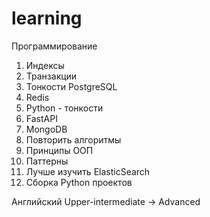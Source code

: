 # learning
Программирование
1. Индексы
2. Транзакции
3. Тонкости PostgreSQL
4. Redis
5. Python - тонкости
6. FastAPI
7. MongoDB
8. Повторить алгоритмы
9. Принципы ООП
10. Паттерны
11. Лучше изучить ElasticSearch
12. Сборка Python проектов


Английский
Upper-intermediate -> Advanced
